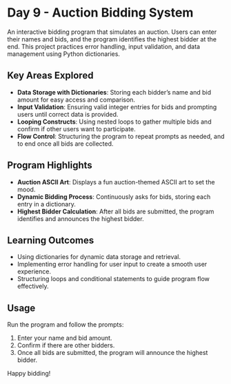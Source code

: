 # Day 9 - Auction Bidding System

An interactive bidding program that simulates an auction. Users can enter their names and bids, and the program 
identifies the highest bidder at the end. This project practices error handling, input validation, 
and data management using Python dictionaries.

## Key Areas Explored

- **Data Storage with Dictionaries**: Storing each bidder’s name and bid amount for easy access and comparison.
- **Input Validation**: Ensuring valid integer entries for bids and prompting users until correct data is provided.
- **Looping Constructs**: Using nested loops to gather multiple bids and confirm if other users want to participate.
- **Flow Control**: Structuring the program to repeat prompts as needed, and to end once all bids are collected.

## Program Highlights

- **Auction ASCII Art**: Displays a fun auction-themed ASCII art to set the mood.
- **Dynamic Bidding Process**: Continuously asks for bids, storing each entry in a dictionary.
- **Highest Bidder Calculation**: After all bids are submitted, the program identifies and announces the highest bidder.

## Learning Outcomes

- Using dictionaries for dynamic data storage and retrieval.
- Implementing error handling for user input to create a smooth user experience.
- Structuring loops and conditional statements to guide program flow effectively.

## Usage

Run the program and follow the prompts:
1. Enter your name and bid amount.
2. Confirm if there are other bidders.
3. Once all bids are submitted, the program will announce the highest bidder.

Happy bidding!
